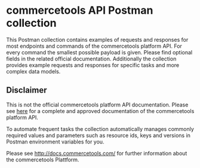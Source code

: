 # commercetools API Postman collection

This Postman collection contains examples of requests and responses for most endpoints and commands of the commercetools platform API. For every command the smallest possible payload is given. Please find optional fields in the related official documentation. Additionally the collection provides example requests and responses for specific tasks and more complex data models.

## Disclaimer

This is not the official commercetools platform API documentation. Please see [here](http://docs.commercetools.com/) for a complete and approved documentation of the commercetools platform API.

To automate frequent tasks the collection automatically manages commonly required values and parameters such as resource ids, keys and versions in Postman environment variables for you.

Please see http://docs.commercetools.com/ for further information about the commercetools Plattform.